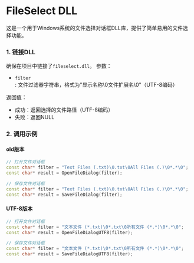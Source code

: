 # FileSelect DLL

这是一个用于Windows系统的文件选择对话框DLL库，提供了简单易用的文件选择功能。

### 1. 链接DLL

确保在项目中链接了`fileselect.dll`。
参数：
- `filter`: 文件过滤器字符串，格式为"显示名称\0文件扩展名\0"（UTF-8编码）

返回值：
- 成功：返回选择的文件路径（UTF-8编码）
- 失败：返回NULL

### 2. 调用示例

#### old版本
```cpp
// 打开文件对话框
const char* filter = "Text Files (.txt)\0.txt\0All Files (.)\0*.*\0";
const char* result = OpenFileDialog(filter);

// 保存文件对话框
const char* filter = "Text Files (.txt)\0.txt\0All Files (.)\0*.*\0";
const char* result = SaveFileDialog(filter);
```

#### UTF-8版本
```cpp
// 打开文件对话框
const char* filter = "文本文件 (*.txt)\0*.txt\0所有文件 (*.*)\0*.*\0";
const char* result = OpenFileDialogUTF8(filter);

// 保存文件对话框
const char* filter = "文本文件 (*.txt)\0*.txt\0所有文件 (*.*)\0*.*\0";
const char* result = SaveFileDialogUTF8(filter);
```
